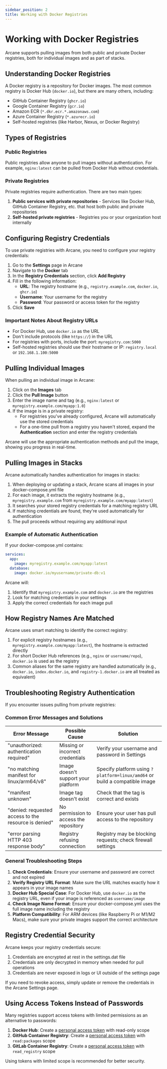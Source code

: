 ```yaml
---
sidebar_position: 2
title: Working with Docker Registries
---
```


# Working with Docker Registries

Arcane supports pulling images from both public and private Docker registries, both for individual images and as part of stacks.

## Understanding Docker Registries

A Docker registry is a repository for Docker images. The most common registry is Docker Hub (`docker.io`), but there are many others, including:

- GitHub Container Registry (`ghcr.io`)
- Google Container Registry (`gcr.io`)
- Amazon ECR (`*.dkr.ecr.*.amazonaws.com`)
- Azure Container Registry (`*.azurecr.io`)
- Self-hosted registries (like Harbor, Nexus, or Docker Registry)

## Types of Registries

### Public Registries

Public registries allow anyone to pull images without authentication. For example, `nginx:latest` can be pulled from Docker Hub without credentials.

### Private Registries

Private registries require authentication. There are two main types:

1. **Public services with private repositories** - Services like Docker Hub, GitHub Container Registry, etc. that host both public and private repositories
2. **Self-hosted private registries** - Registries you or your organization host internally

## Configuring Registry Credentials

To use private registries with Arcane, you need to configure your registry credentials:

1. Go to the **Settings** page in Arcane
2. Navigate to the **Docker** tab
3. In the **Registry Credentials** section, click **Add Registry**
4. Fill in the following information:
   - **URL**: The registry hostname (e.g., `registry.example.com`, `docker.io`, `ghcr.io`)
   - **Username**: Your username for the registry
   - **Password**: Your password or access token for the registry
5. Click **Save**

### Important Notes About Registry URLs

- For Docker Hub, use `docker.io` as the URL
- Don't include protocols (like `https://`) in the URL
- For registries with ports, include the port: `myregistry.com:5000`
- Self-hosted registries should use their hostname or IP: `registry.local` or `192.168.1.100:5000`

## Pulling Individual Images

When pulling an individual image in Arcane:

1. Click on the **Images** tab
2. Click the **Pull Image** button
3. Enter the image name and tag (e.g., `nginx:latest` or `myregistry.example.com/myapp:1.0`)
4. If the image is in a private registry:
   - For registries you've already configured, Arcane will automatically use the stored credentials
   - For a one-time pull from a registry you haven't stored, expand the **Authentication** section and enter the registry credentials

Arcane will use the appropriate authentication methods and pull the image, showing you progress in real-time.

## Pulling Images in Stacks

Arcane automatically handles authentication for images in stacks:

1. When deploying or updating a stack, Arcane scans all images in your docker-compose.yml file
2. For each image, it extracts the registry hostname (e.g., `myregistry.example.com` from `myregistry.example.com/myapp:latest`)
3. It searches your stored registry credentials for a matching registry URL
4. If matching credentials are found, they're used automatically for authentication
5. The pull proceeds without requiring any additional input

### Example of Automatic Authentication

If your docker-compose.yml contains:

```yaml
services:
  app:
    image: myregistry.example.com/myapp:latest
  database:
    image: docker.io/myusername/private-db:v1
```

Arcane will:

1. Identify that `myregistry.example.com` and `docker.io` are the registries
2. Look for matching credentials in your settings
3. Apply the correct credentials for each image pull

## How Registry Names Are Matched

Arcane uses smart matching to identify the correct registry:

1. For explicit registry hostnames (e.g., `myregistry.example.com/myapp:latest`), the hostname is extracted directly
2. For short Docker Hub references (e.g., `nginx` or `username/repo`), `docker.io` is used as the registry
3. Common aliases for the same registry are handled automatically (e.g., `docker.io`, `index.docker.io`, and `registry-1.docker.io` are all treated as equivalent)

## Troubleshooting Registry Authentication

If you encounter issues pulling from private registries:

### Common Error Messages and Solutions

| Error Message                                        | Possible Cause                         | Solution                                                                   |
| ---------------------------------------------------- | -------------------------------------- | -------------------------------------------------------------------------- |
| "unauthorized: authentication required"              | Missing or incorrect credentials       | Verify your username and password in Settings                              |
| "no matching manifest for linux/arm64/v8"            | Image doesn't support your platform    | Specify platform using `?platform=linux/amd64` or build a compatible image |
| "manifest unknown"                                   | Image tag doesn't exist                | Check that the tag is correct and exists                                   |
| "denied: requested access to the resource is denied" | No permission to access the repository | Ensure your user has pull access to the repository                         |
| "error parsing HTTP 403 response body"               | Registry refusing connection           | Registry may be blocking requests; check firewall settings                 |

### General Troubleshooting Steps

1. **Check Credentials**: Ensure your username and password are correct and not expired
2. **Verify Registry URL Format**: Make sure the URL matches exactly how it appears in your image names
3. **Docker Hub Special Case**: For Docker Hub, use `docker.io` as the registry URL, even if your image is referenced as `username/image`
4. **Check Image Name Format**: Ensure your docker-compose.yml uses the full image name including the registry
5. **Platform Compatibility**: For ARM devices (like Raspberry Pi or M1/M2 Macs), make sure your private images support the correct architecture

## Registry Credential Security

Arcane keeps your registry credentials secure:

1. Credentials are encrypted at rest in the settings.dat file
2. Credentials are only decrypted in memory when needed for pull operations
3. Credentials are never exposed in logs or UI outside of the settings page

If you need to revoke access, simply update or remove the credentials in the Arcane Settings page.

## Using Access Tokens Instead of Passwords

Many registries support access tokens with limited permissions as an alternative to passwords:

1. **Docker Hub**: Create a [personal access token](https://docs.docker.com/docker-hub/access-tokens/) with read-only scope
2. **GitHub Container Registry**: Create a [personal access token](https://docs.github.com/en/packages/working-with-a-github-packages-registry/working-with-the-container-registry#authenticating-to-the-container-registry) with `read:packages` scope
3. **GitLab Container Registry**: Create a [personal access token](https://docs.gitlab.com/ee/user/profile/personal_access_tokens.html) with `read_registry` scope

Using tokens with limited scope is recommended for better security.

